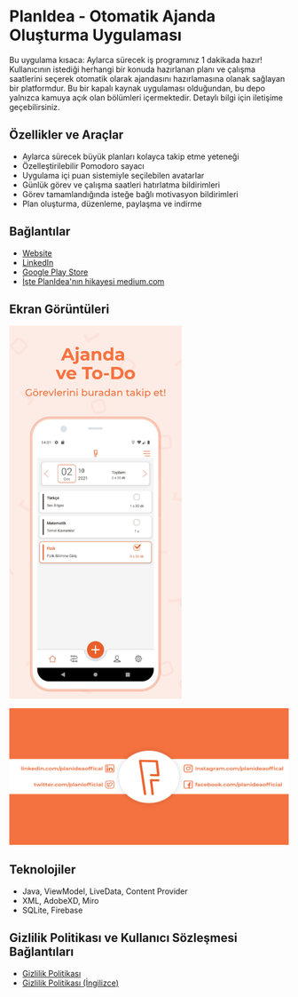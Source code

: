 # PlanIdea - Otomatik Ajanda Oluşturma Uygulaması

Bu uygulama kısaca:
Aylarca sürecek iş programınız 1 dakikada hazır!
Kullanıcının istediği herhangi bir konuda hazırlanan planı ve çalışma saatlerini seçerek otomatik olarak ajandasını hazırlamasına olanak sağlayan bir platformdur.
Bu bir kapalı kaynak uygulaması olduğundan, bu depo yalnızca kamuya açık olan bölümleri içermektedir. Detaylı bilgi için iletişime geçebilirsiniz.

## Özellikler ve Araçlar

- Aylarca sürecek büyük planları kolayca takip etme yeteneği
- Özelleştirilebilir Pomodoro sayacı
- Uygulama içi puan sistemiyle seçilebilen avatarlar
- Günlük görev ve çalışma saatleri hatırlatma bildirimleri
- Görev tamamlandığında isteğe bağlı motivasyon bildirimleri
- Plan oluşturma, düzenleme, paylaşma ve indirme

## Bağlantılar
- [Website](https://planiofficial.com/)
- [LinkedIn](https://www.linkedin.com/company/plan-idea/?viewAsMember=true)
- [Google Play Store](https://play.google.com/store/apps/details?id=com.deneme.planifragmentson)
- [İşte PlanIdea'nın hikayesi medium.com](https://medium.com/@engincancicek/planidea-transforming-productivity-into-a-game-2a34809efa3d)


## Ekran Görüntüleri

<p float="left">
<img src="https://github.com/EngincanCicek/PlanIdea-Public-Turkish/blob/main/Ana_ekran.jpg" width="310.5" height="672">
</p>

![Logo](https://github.com/EngincanCicek/PlanIdea-Public/blob/main/SocialMediaBackground.png)



## Teknolojiler

- Java, ViewModel, LiveData, Content Provider
- XML, AdobeXD, Miro
- SQLite, Firebase

## Gizlilik Politikası ve Kullanıcı Sözleşmesi Bağlantıları
- [Gizlilik Politikası](https://sites.google.com/view/planidea/gizlilik-s%C3%B6zle%C5%9Fmesi)
- [Gizlilik Politikası (İngilizce)](https://sites.google.com/view/planidea/)

